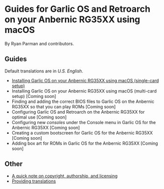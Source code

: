 # Guides for Garlic OS and Retroarch on your Anbernic RG35XX using macOS

By Ryan Parman and contributors.

## Guides

Default translations are in _U.S. English_.

* [Installing Garlic OS on your Anbernic RG35XX using macOS (single-card setup)](docs/installing-garlicos-single-card.en_us.md)
* Installing Garlic OS on your Anbernic RG35XX using macOS (multi-card setup) [Coming soon]
* Finding and adding the correct BIOS files to Garlic OS on the Anbernic RG35XX so that you can play ROMs [Coming soon]
* Configuring Garlic OS and Retroarch on the Anbernic RG35XX for optimal use [Coming soon]
* Configuring new _consoles_ under the Console menu in Garlic OS for the Anbernic RG35XX [Coming soon]
* Creating a custom bootscreen for Garlic OS for the Anbernic RG35XX [Coming soon]
* Adding box art for ROMs in Garlic OS for the Anbernic RG35XX [Coming soon]

## Other

* [A quick note on copyright, authorship, and licensing](QUICK_NOTE_ON_COPYRIGHT_AUTHORSHIP_LICENSING.md)
* [Providing translations](PROVIDING_TRANSLATIONS.md)
